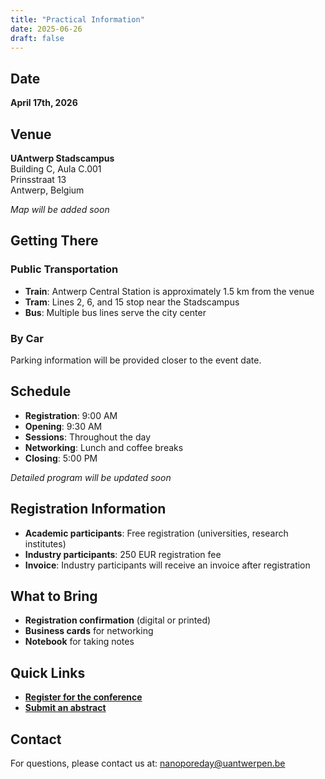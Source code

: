 ```yaml
---
title: "Practical Information"
date: 2025-06-26
draft: false
---
```


## Date

**April 17th, 2026**

## Venue

**UAntwerp Stadscampus**  
Building C, Aula C.001  
Prinsstraat 13  
Antwerp, Belgium

*Map will be added soon*

## Getting There

### Public Transportation
- **Train**: Antwerp Central Station is approximately 1.5 km from the venue
- **Tram**: Lines 2, 6, and 15 stop near the Stadscampus
- **Bus**: Multiple bus lines serve the city center

### By Car
Parking information will be provided closer to the event date.

## Schedule

- **Registration**: 9:00 AM
- **Opening**: 9:30 AM  
- **Sessions**: Throughout the day
- **Networking**: Lunch and coffee breaks
- **Closing**: 5:00 PM

*Detailed program will be updated soon*

## Registration Information

- **Academic participants**: Free registration (universities, research institutes)
- **Industry participants**: 250 EUR registration fee
- **Invoice**: Industry participants will receive an invoice after registration

## What to Bring

- **Registration confirmation** (digital or printed)
- **Business cards** for networking
- **Notebook** for taking notes

## Quick Links

- **[Register for the conference](/registration/)**
- **[Submit an abstract](/abstracts/)**

## Contact

For questions, please contact us at: [nanoporeday@uantwerpen.be](mailto:nanoporeday@uantwerpen.be)

